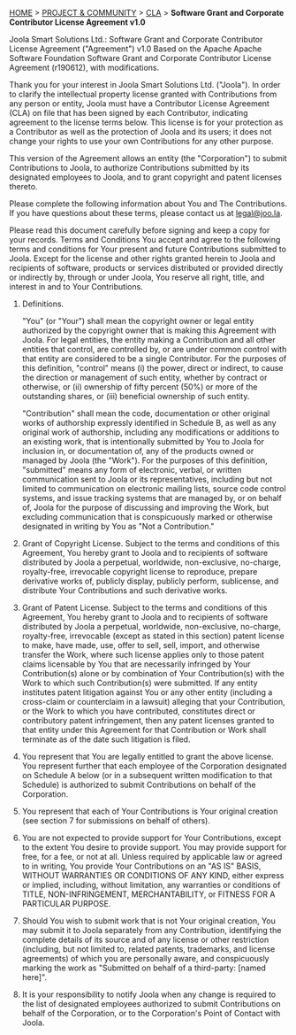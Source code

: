 <a name="top" />

[HOME](Home) > [PROJECT & COMMUNITY](project-and-community) > [CLA](CLA) > **Software Grant and Corporate Contributor License Agreement v1.0**

Joola Smart Solutions Ltd.: Software Grant and Corporate Contributor License Agreement ("Agreement") v1.0
Based on the Apache Apache Software Foundation Software Grant and
Corporate Contributor License Agreement (r190612), with modifications.

Thank you for your interest in Joola Smart Solutions Ltd. ("Joola"). In 
order to clarify the intellectual property license granted with Contributions 
from any person or entity, Joola must have a Contributor License 
Agreement (CLA) on file that has been signed by each Contributor, 
indicating agreement to the license terms below. This license is for your 
protection as a Contributor as well as the protection of Joola and its 
users; it does not change your rights to use your own Contributions for 
any other purpose.

This version of the Agreement allows an entity (the "Corporation") to 
submit Contributions to Joola, to authorize Contributions submitted 
by its designated employees to Joola, and to grant copyright and 
patent licenses thereto.

Please complete the following information about You and The 
Contributions. If you have questions about these terms, please contact us 
at legal@joo.la.

Please read this document carefully before signing and keep a copy for
your records.
Terms and Conditions
You accept and agree to the following terms and conditions for Your 
present and future Contributions submitted to Joola. Except for the 
license and other rights granted herein to Joola and recipients of 
software, products or services distributed or provided directly or indirectly 
by, through or under Joola, You reserve all right, title, and interest in 
and to Your Contributions.

   1. Definitions.

      "You" (or "Your") shall mean the copyright owner or legal entity
      authorized by the copyright owner that is making this Agreement
      with Joola. For legal entities, the entity making a
      Contribution and all other entities that control, are controlled by,
      or are under common control with that entity are considered to be a
      single Contributor. For the purposes of this definition, "control"
      means (i) the power, direct or indirect, to cause the direction or
      management of such entity, whether by contract or otherwise, or
      (ii) ownership of fifty percent (50%) or more of the outstanding
      shares, or (iii) beneficial ownership of such entity.

      "Contribution" shall mean the code, documentation or other original
      works of authorship expressly identified in Schedule B, as well as
      any original work of authorship, including
      any modifications or additions to an existing work, that is intentionally
      submitted by You to Joola for inclusion in, or
      documentation of, any of the products owned or managed by 
      Joola (the "Work"). For the purposes of this definition,
      "submitted" means any form of electronic, verbal, or written
      communication sent to Joola or its representatives,
      including but not limited to communication on electronic mailing
      lists, source code control systems, and issue tracking systems
      that are managed by, or on behalf of, Joola for the
      purpose of discussing and improving the Work, but excluding
      communication that is conspicuously marked or otherwise designated
      in writing by You as "Not a Contribution."

   2. Grant of Copyright License. Subject to the terms and conditions
      of this Agreement, You hereby grant to Joola and to
      recipients of software distributed by Joola a perpetual,
      worldwide, non-exclusive, no-charge, royalty-free, irrevocable
      copyright license to reproduce, prepare derivative works of,
      publicly display, publicly perform, sublicense, and distribute
      Your Contributions and such derivative works.

   3. Grant of Patent License. Subject to the terms and conditions of
      this Agreement, You hereby grant to Joola and to recipients
      of software distributed by Joola a perpetual, worldwide,
      non-exclusive, no-charge, royalty-free, irrevocable (except as
      stated in this section) patent license to make, have made, use,
      offer to sell, sell, import, and otherwise transfer the Work,
      where such license applies only to those patent claims licensable
      by You that are necessarily infringed by Your Contribution(s)
      alone or by combination of Your Contribution(s) with the Work to
      which such Contribution(s) were submitted. If any entity institutes
      patent litigation against You or any other entity (including a
      cross-claim or counterclaim in a lawsuit) alleging that your
      Contribution, or the Work to which you have contributed, constitutes
      direct or contributory patent infringement, then any patent licenses
      granted to that entity under this Agreement for that Contribution or
      Work shall terminate as of the date such litigation is filed.

   4. You represent that You are legally entitled to grant the above
      license. You represent further that each employee of the
      Corporation designated on Schedule A below (or in a subsequent
      written modification to that Schedule) is authorized to submit
      Contributions on behalf of the Corporation.

   5. You represent that each of Your Contributions is Your original
      creation (see section 7 for submissions on behalf of others).

   6. You are not expected to provide support for Your Contributions,
      except to the extent You desire to provide support. You may provide
      support for free, for a fee, or not at all. Unless required by applicable 
      law or agreed to in writing, You provide Your Contributions on an "AS 
      IS" BASIS, WITHOUT WARRANTIES OR CONDITIONS OF ANY 
      KIND, either express or implied, including, without limitation, any 
      warranties or conditions of TITLE, NON-INFRINGEMENT, 
      MERCHANTABILITY, or FITNESS FOR A PARTICULAR PURPOSE.

   7. Should You wish to submit work that is not Your original creation,
      You may submit it to Joola separately from any Contribution, 
      identifying the complete details of its source and of any license or 
      other restriction (including, but not limited to, related patents, 
      trademarks, and license agreements) of which you are personally 
      aware, and conspicuously marking the work as "Submitted on behalf 
      of a third-party: [named here]".

   8. It is your responsibility to notify Joola when any change is 
      required to the list of designated employees authorized to submit 
      Contributions on behalf of the Corporation, or to the Corporation's
      Point of Contact with Joola.